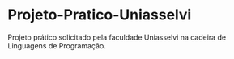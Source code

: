 # Projeto-Pratico-Uniasselvi
Projeto prático solicitado pela faculdade Uniasselvi na cadeira de Linguagens de Programação.
